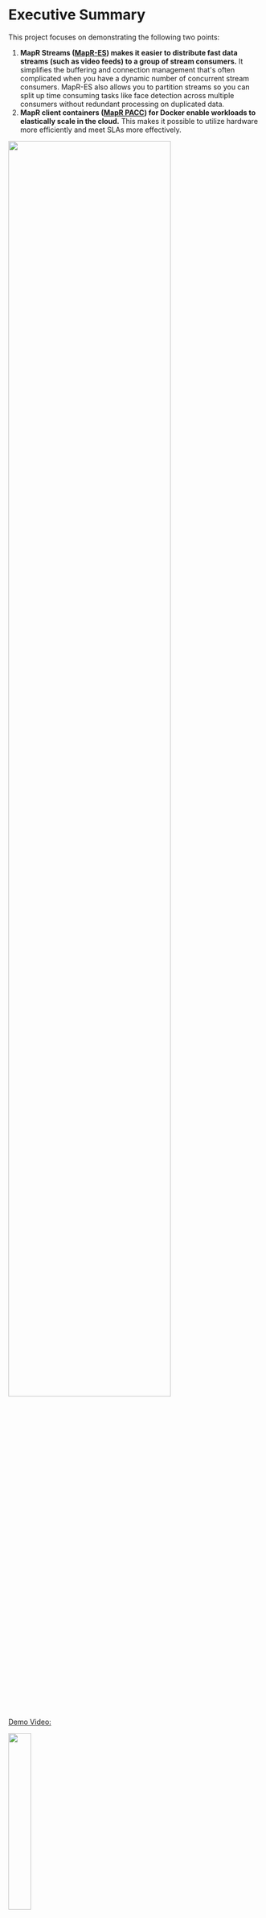 # Executive Summary

This project focuses on demonstrating the following two points:

1. **MapR Streams ([MapR-ES](https://mapr.com/products/mapr-streams/)) makes it easier to distribute fast data streams (such as video feeds) to a group of stream consumers.** It simplifies the buffering and connection management that's often complicated when you have a dynamic number of concurrent stream consumers. MapR-ES also allows you to partition streams so you can split up time consuming tasks like face detection across multiple consumers without redundant processing on duplicated data.
2. **MapR client containers ([MapR PACC](https://maprdocs.mapr.com/home/AdvancedInstallation/UsingtheMapRPACC.html)) for Docker enable workloads to elastically scale in the cloud.** This makes it possible to utilize hardware more efficiently and meet SLAs more effectively.

<img src="images/architecture.png" width="80%">

[Demo Video:](https://youtu.be/Pn1-fTrwtnk)

<a href="https://youtu.be/Pn1-fTrwtnk"><img src="images/youtube_video.png" width="30%"></a>

# Introduction

<a href="https://vimeo.com/89718925"><img src="images/sample_video_screenshot.png" width="40%" align="right"></a>

The data that can be generated by detecting faces in video feeds is providing new quantitative paths for a wide range of applications including smart spaces, ad analytics, surveillance, and even [political science](https://blog.archive.org/2018/05/18/tv-news-record-six-takeaways-from-adding-hillary-clinton-barack-obama-more-to-face-o-matic-facial-detection/). However, implementing real-time face detection is challenging on two fronts:

1. Video feeds generate high throughput data streams
2. Real-time face detection requires expensive GPU processors

To make matters worse, many applications need to simultaneously process multiple videos (e.g. webcam feeds) at near real-time frame rates. Until recently, the assumption has been that a dedicated GPU must be allocated for each video feed. With the advent of containerization, distributed pub/sub messaging services, and elastic GPUs in the cloud, we can architect applications that more efficiently utilize hardware to process multiple high speed video feeds within containerized processes that are easy to scale.

In this project we demonstrate an application designed to detect faces in multiple video feeds with an efficient use of GPU hardware. This architecture is generally applicable to any application that involves transporting and processing fast data with linear scalablity.

## Why Docker?

Docker makes it easy to run multiple video producers and consumers (face detectors), and when they're packaged with the MapR PACC (Persistent Application Client Container), they can maintain access to a MapR cluster and the video streams hosted on that cluster even though the containers themselves are ephemeral. 

In other words, by dockerizing the video consumers, face detection processes can be provisioned on-the-fly when new video feeds demand faster processing, and discovering those streams will never be a problem since MapR’s global namespace ensures stream locations never change.

## Why distributed Pub/Sub?

Distributed pub/sub messaging services are typically used for communication between services. When messages are produced faster than they are consumed, these services store the unconsumed messages in memory. As such, they provide a convenient decoupleing that allows producers to send data to consumers without the burdon of maintaining connections across a variable number of consumers.

# Why GPUs?

Real-time face detection requires high speed processors. Video processing on traditional CPUs can only be done by significantly compromising the fidelity and timeliness of video frame processing.

To see how fast you can classify a video without a GPU, change `ctx = mx.gpu(args.gpuid)` to `ctx = mx.cpu(0)` in `consumer/deploy/mapr_consumer.py`. 

<img src="images/cpu_vs_gpu.png" width="50%">


# Can pub/sub streaming really handle video???

Pub/sub streaming systems like Kafka and MapR Streams have traditionally been thought of as a solution for inter-service communication, rather than a distribution mechanism for fast data streams like video. However, this demo proves that video can be distributed through pub/sub systems like MapR Streams, and in fact doing so offers advantages with regard to buffering data between fast producers and slower consumers, as well as distributing fast data across a set of concurrent asynchronous stream processors.

However, you can't expect video frames to be processed by concurrent consumers in order. Although expecting ordering from a Kafka-like pub/sub system is not a best practice, it's still possible to get value from the face detection data even if consumers process stream messages out of order. For example, by persisting that data in a database, we can query it using BI tools to answer questions with real business value, like what are people looking at (smart spaces), when do TV channels run commercial breaks (ad analytics), when does a person enter a passageway (security), etc.?

# Functional Spec

<img src="images/func_spec.png" width="80%">

# Demo Procedure

## Stand up a MapR cluster and docker host

Provision a 3 node MapR cluster, and an ubuntu machine with a GPU. This will be our mapr client and docker host.

# Create the Dockerfile

Create a MapR PACC image, as described [here](https://maprdocs.mapr.com/52/AdvancedInstallation/CreatingPACCImage.html):

```
wget http://package.mapr.com/releases/installer/mapr-setup.sh -P /tmp
chmod 700 ./mapr-setup.sh
./mapr-setup.sh docker client
```

Make sure to create PACC with ubuntu16.

Open `./docker_images/client/Dockerfile` and replace the "FROM" command to following:

```FROM nvidia/cuda:9.0-base-ubuntu16.04```

Now build the new PACC image with cuda included:

```
cd ./docker_images/client/
docker build -t pacc_nvidia:cuda-9.0-base .
```


# Create streams on the mapr cluster

```
maprcli stream delete -path /tmp/rawvideostream
maprcli stream delete -path /tmp/identifiedstream
maprcli stream delete -path /tmp/processedvideostream
maprcli stream create -path /tmp/rawvideostream
maprcli stream edit -path /tmp/rawvideostream -produceperm p -consumeperm p -topicperm p
maprcli stream topic create -path /tmp/rawvideostream -topic topic1 -partitions 6
maprcli stream create -path /tmp/processedvideostream
maprcli stream edit -path /tmp/processedvideostream -produceperm p -consumeperm p -topicperm p
maprcli stream topic create -path /tmp/processedvideostream -topic topic1 -partitions 1
maprcli stream create -path /tmp/identifiedstream
maprcli stream edit -path /tmp/identifiedstream -produceperm p -consumeperm p -topicperm p
#maprcli stream topic create -path /tmp/identifiedstream -topic sam -partitions 1
#maprcli stream topic create -path /tmp/identifiedstream -topic frances -partitions 1
maprcli stream topic create -path /tmp/identifiedstream -topic all -partitions 1
maprcli stream topic list -path /tmp/rawvideostream -json
maprcli stream topic list -path /tmp/identifiedstream -json
maprcli stream topic list -path /tmp/processedvideostream -json
```

Monitor stream sizes like this:

```
echo -e "\nSTREAM MONITORING:"; UPLINE=$(tput cuu1); ERASELINE=$(tput el); echo -e "\n\n\n"; while true; do x=`maprcli stream topic list -path /tmp/rawvideostream -json | grep physicalsize | sed -s 's/.*://' | tr -d ','`; y=`maprcli stream topic list -path /tmp/processedvideostream -json | grep physicalsize | sed -s 's/.*://' | tr -d ','`; z=`maprcli stream topic list -path /tmp/identifiedstream -json | grep physicalsize | sed -s 's/.*://' | tr -d ','`; echo -e "$UPLINE$ERASELINE$UPLINE$ERASELINE$UPLINE$ERASELINE\c"; echo -e "/tmp/rawvideostream size: $x\n/tmp/processedvideostream size: $y\n/tmp/identifiedstream size: $z"; done
```

# Build an nvidia_pacc image
This requires access to MapR's internal docker repo, so do this on your laptop with the Global Connect VPN established.

Dockerfile:

```
FROM pacc_nvidia:cuda-9.0-base
RUN apt-get update -y && \
   apt-get install -y build-essential libopenblas-dev liblapack-dev \
                       	libopencv-dev cuda-command-line-tools-9-0 \
                       	cuda-cublas-dev-9-0 \
                       	cuda-cudart-dev-9-0 \
                       	cuda-cufft-dev-9-0 \
                       	cuda-curand-dev-9-0 \
                       	cuda-cusolver-dev-9-0 \
                       	cuda-cusparse-dev-9-0 \
                       	python-dev python-setuptools python-numpy python-pip graphviz && \
   pip install opencv-python mxnet-cu90 flask graphviz easydict scipy tensorflow sklearn scikit-image
RUN echo 'LD_LIBRARY_PATH="$LD_LIBRARY_PATH:/opt/mapr/lib:/usr/lib/jvm/java-8-openjdk-amd64/jre/lib/amd64/server/"' >> /etc/environment
RUN pip install --global-option=build_ext --global-option="--library-dirs=/opt/mapr/lib" --global-option="--include-dirs=/opt/mapr/include/" http://package.mapr.com/releases/MEP/MEP-4.0.0/mac/mapr-streams-python-0.9.2.tar.gz
RUN export LD_LIBRARY_PATH=$LD_LIBRARY_PATH:/opt/mapr/lib:/usr/lib/jvm/java-8-openjdk-amd64/jre/lib/amd64/server/
```

```
cd development/mapr-streams-mxnet-face/
docker build .
docker tag 8c5bfd4dd40d pacc_nvidia:latest
docker save -o pacc_nvidia_v3 pacc_nvidia
rsync -vapr --progress --partial --stats pacc_nvidia_v3 mapr@gcloud-mapr-client:~/
```

## Connect to the GPU enabled mapr-client

### install docker

`docker load -i pacc_nvidia`

## Download Dong's github repo and face detection model files

```
git clone https://github.com/mengdong/mapr-streams-mxnet-face
```

Download `mxnet-face-fr50-0000.params` from
[dropbox](https://www.dropbox.com/sh/yqn8sken82gpmfr/AAC8WNSaA1ADVuUq8yaPQF0da?dl=0)

Copy it to `consumer/deploy/`

```
cp mxnet-face-fr50-0000.params consumer/deploy
```

Download `model-0000.params` model file from [google drive](https://drive.google.com/file/d/1x0-EiYX9jMUKiq-n1Bd9OCK4fVB3a54v/view)

Copy it to `consumer/models/`

```
unzip model-r50-am-lfw.zip
cp model-r50-am-lfw/model-0000.params consumer/models/
```

# Start the nvidia_pacc container on the node with a GPU

```
docker run -it --runtime=nvidia -e NVIDIA_VISIBLE_DEVICES=all -e NVIDIA_DRIVER_CAPABILITIES=compute,utility -e NVIDIA_REQUIRE_CUDA="cuda>=8.0" --cap-add SYS_ADMIN --cap-add SYS_RESOURCE --device /dev/fuse --memory 0 -e MAPR_CLUSTER=gcloud.cluster.com -e MAPR_MEMORY=0 -e MAPR_MOUNT_PATH=/mapr -e MAPR_TZ=America/Los_Angeles -e MAPR_CONTAINER_USER=mapr -e MAPR_CONTAINER_UID=500 -e MAPR_CONTAINER_GROUP=mapr -e MAPR_CONTAINER_GID=500 -e MAPR_CONTAINER_PASSWORD=mapr -e MAPR_CLDB_HOSTS=gcloudnodea.c.mapr-demos.internal -v /sys/fs/cgroup:/sys/fs/cgroup:ro --security-opt apparmor:unconfined -p 5000:5000 -p 5901:5901 -v /home/mapr/mapr-streams-mxnet-face:/tmp/mapr-streams-mxnet-face:ro --name pacc_nvidia pacc_nvidia
```

## Install some stuff needed to use python mapr streams 

This was already in the dockerfile, so maybe no need to repeat:

```
    sudo apt-get update
    sudo apt-get install vim python python-pip -y
    pip install --global-option=build_ext --global-option="--library-dirs=/opt/mapr/lib" --global-option="--include-dirs=/opt/mapr/include/" http://package.mapr.com/releases/MEP/MEP-4.0.0/mac/mapr-streams-python-0.9.2.tar.gz
    export LD_LIBRARY_PATH=$LD_LIBRARY_PATH:/opt/mapr/lib:/usr/lib/jvm/java-8-openjdk-amd64/jre/lib/amd64/server/
    ln -s /opt/mapr/lib/libMapRClient.so.1 /opt/mapr/lib/libMapRClient_c.so
    # verify that it works.
    LD_PRELOAD=/usr/lib/jvm/java-8-openjdk-amd64/jre/lib/amd64/server/libjvm.so python -c "from mapr_streams_python import Producer"
```
## Install VNC (required by the producer)
```
  sudo apt-get update
  sudo apt-get install tightvncserver aptitude tasksel -y
  # this will take 4 minutes. Specify 29 and 1 for US keyboard:
  sudo apt-get install xfce4 xfce4-goodies -y
  vncserver
  export DISPLAY=347d53c747ce:1  <-- use whatever string outputs after you start vncserver
```

# convenient aliases:

`alias detect_faces='docker run -d -it --runtime=nvidia -e NVIDIA_VISIBLE_DEVICES=all -e NVIDIA_DRIVER_CAPABILITIES=compute,utility -e NVIDIA_REQUIRE_CUDA="cuda>=8.0" --cap-add SYS_ADMIN --cap-add SYS_RESOURCE --device /dev/fuse --memory 0 -e MAPR_CLUSTER=gcloud.cluster.com -e MAPR_MEMORY=0 -e MAPR_MOUNT_PATH=/mapr -e MAPR_TZ=America/Los_Angeles -e MAPR_CONTAINER_USER=mapr -e MAPR_CONTAINER_UID=500 -e MAPR_CONTAINER_GROUP=mapr -e MAPR_CONTAINER_GID=500 -e MAPR_CONTAINER_PASSWORD=mapr -e MAPR_CLDB_HOSTS=gcloudnodea.c.mapr-demos.internal -v /sys/fs/cgroup:/sys/fs/cgroup:ro --security-opt apparmor:unconfined -v /home/mapr/mapr-streams-mxnet-face:/tmp/mapr-streams-mxnet-face:ro --name pacc_nvidia2 pacc_nvidia & (sleep 15; docker exec -it pacc_nvidia2 su mapr -c "cd /tmp/mapr-streams-mxnet-face/consumer/deploy; LD_PRELOAD=/usr/lib/jvm/java-8-openjdk-amd64/jre/lib/amd64/server/libjvm.so python /tmp/mapr-streams-mxnet-face/consumer/deploy/mapr_consumer.py")'`

`alias run_producer="docker run --rm -it --cap-add SYS_ADMIN --cap-add SYS_RESOURCE --device /dev/fuse --memory 0 -e MAPR_CLUSTER=gcloud.cluster.com -e MAPR_MEMORY=0 -e MAPR_MOUNT_PATH=/mapr -e MAPR_TZ=America/Los_Angeles -e MAPR_CONTAINER_USER=mapr -e MAPR_CONTAINER_UID=500 -e MAPR_CONTAINER_GROUP=mapr -e MAPR_CONTAINER_GID=500 -e MAPR_CONTAINER_PASSWORD=mapr -e MAPR_CLDB_HOSTS=gcloudnodea.c.mapr-demos.internal -e DISPLAY=192.168.0.38:0 -v /sys/fs/cgroup:/sys/fs/cgroup:ro --security-opt apparmor:unconfined -v /Users/idownard/development/mapr-streams-mxnet-face:/tmp/mapr-streams-mxnet-face:ro --name pacc_nvidia pacc_nvidia"`

`alias monitor_streams='echo -e "\nSTREAM MONITORING:"; UPLINE=$(tput cuu1); ERASELINE=$(tput el); echo -e "\n\n\n"; while true; do x=`maprcli stream topic list -path /tmp/rawvideostream -json | grep physicalsize | sed -s 's/.*://' | tr -d ','`; y=`maprcli stream topic list -path /tmp/processedvideostream -json | grep physicalsize | sed -s 's/.*://' | tr -d ','`; z=`maprcli stream topic list -path /tmp/identifiedstream -json | grep physicalsize | sed -s 's/.*://' | tr -d ','`; echo -e "$UPLINE$ERASELINE$UPLINE$ERASELINE$UPLINE$ERASELINE\c"; echo -e "/tmp/rawvideostream size: $x\n/tmp/processedvideostream size: $y\n/tmp/identifiedstream size: $z"; done'`

# Run consumer

```
cd /tmp/mapr-streams-mxnet-face/consumer/deploy
LD_PRELOAD=/usr/lib/jvm/java-8-openjdk-amd64/jre/lib/amd64/server/libjvm.so python /tmp/mapr-streams-mxnet-face/consumer/deploy/mapr_consumer.py
```

# Monitor gpu
```
nvidia-smi -l 1
```

or

```
pip install gpustat
watch --color -n1.0 gpustat --color
```

# Run producer

(optional) Here's how to run the producer on a MAC:

```
docker run -it --rm --cap-add SYS_ADMIN --cap-add SYS_RESOURCE --device /dev/fuse --memory 0 -e MAPR_CLUSTER=gcloud.cluster.com -e MAPR_MEMORY=0 -e MAPR_MOUNT_PATH=/mapr -e MAPR_TZ=America/Los_Angeles -e MAPR_CONTAINER_USER=mapr -e MAPR_CONTAINER_UID=500 -e MAPR_CONTAINER_GROUP=mapr -e MAPR_CONTAINER_GID=500 -e MAPR_CONTAINER_PASSWORD=mapr -e MAPR_CLDB_HOSTS=gcloudnodea.c.mapr-demos.internal -v /sys/fs/cgroup:/sys/fs/cgroup:ro --security-opt apparmor:unconfined -v ~/development/mapr-streams-mxnet-face:/tmp/mapr-streams-mxnet-face:ro --name pacc_nvidia pacc_nvidia
ln -s /opt/mapr/lib/libMapRClient.so.1 /opt/mapr/lib/libMapRClient_c.so
cp -R /tmp/mapr-streams-mxnet-face/producer ~
cd ~mapr/producer/
open xquartz and run xhost +
export DISPLAY=192.168.0.38:0  
export LD_PRELOAD=/usr/lib/jvm/java-8-openjdk-amd64/jre/lib/amd64/server/libjvm.so 
python /tmp/mapr-streams-mxnet-face/producer/mapr-producer-video-ian.py

docker exec -it <container id> /bin/bash
su mapr
export DISPLAY=d74e8b8e748c:1
cp -R /tmp/mapr-streams-mxnet-face/producer ~
cd ~mapr/producer/
vi mapr-producer-video.py
  update DLcluster to gcloud.cluster.com
  :%s/DLcluster/gcloud.cluster.com/g

LD_PRELOAD=/usr/lib/jvm/java-8-openjdk-amd64/jre/lib/amd64/server/libjvm.so python /tmp/mapr-streams-mxnet-face/producer/mapr-producer-video-ian.py /tmp/mapr-streams-mxnet-face/producer/PeopleInFrankfurt-small.mp4
```

# Start the Fuse webapp so you can see the box annotated video stream:

(you can run this on your mac):

```
docker run -it --rm --privileged --cap-add SYS_ADMIN --cap-add SYS_RESOURCE --device /dev/fuse -e MAPR_CLUSTER=gcloud.cluster.com  -e MAPR_CLDB_HOSTS=gcloudnodea -e MAPR_CONTAINER_USER=mapr -e MAPR_CONTAINER_UID=5000 -e MAPR_CONTAINER_GROUP=mapr  -e MAPR_CONTAINER_GID=5000 -e MAPR_MOUNT_PATH=/mapr -e GROUPID=500 -e STREAM=/tmp/identifiedstream -e TOPIC=all -e TIMEOUT=0.035 -e PORT=5010 -p 5010:5010 --add-host "gcloudnodea":10.138.0.5 --name flask_client mengdong/mapr-pacc-mxnet:5.2.2_3.0.1_ubuntu16_yarn_fuse_hbase_streams_flask_client_arguments
```

The video will show up at the port you chose (go to 'http://localhost:5010').

# References:

The following Face Detection models were used in this project:
* [MXNet](https://github.com/tornadomeet/mxnet-face) 
* [InsightFace](https://github.com/deepinsight/insightface)

Here is a good video to use for this demo, since it shows many faces:
* ["People in Frankfurt"](https://vimeo.com/89718925)


